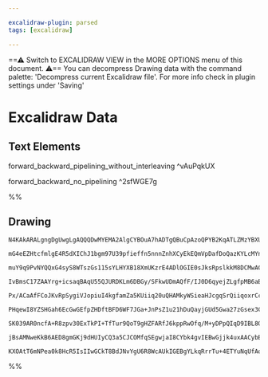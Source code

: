 ```yaml
---

excalidraw-plugin: parsed
tags: [excalidraw]

---
```

==⚠  Switch to EXCALIDRAW VIEW in the MORE OPTIONS menu of this document. ⚠== You can decompress Drawing data with the command palette: 'Decompress current Excalidraw file'. For more info check in plugin settings under 'Saving'


# Excalidraw Data
## Text Elements
forward_backward_pipelining_without_interleaving ^vAuPqkUX

forward_backward_no_pipelining ^2sfWGE7g

%%
## Drawing
```compressed-json
N4KAkARALgngDgUwgLgAQQQDwMYEMA2AlgCYBOuA7hADTgQBuCpAzoQPYB2KqATLZMzYBXUtiRoIACyhQ4zZAHoFAc0JRJQgEYA6bGwC2CgF7N6hbEcK4OCtptbErHALRY8RMpWdx8Q1TdIEfARcZgRmBShcZQUebQA2bQB2GjoghH0EDihmbgBtcDBQMBKIEm4GAEEhAAUARwBrAFUADVSSyFhECqgsKHbSzG5nAGYABgAWZImeAEYADiSAVn5S

mG4eEZHtcfmlgE4R5dXIChJ1bgm97U39pfieffn5nnnZnhXCyEkEQmVpDafDoQazKYLcMYnCDMKCkNgNBAAYTY+DYpAqAGJZghsdiBpBNLhsA1lHChBxiMjUeiJLDrMw4LhAtl8RAAGaEfD4ADKsHBEkEHlZMLhCIA6udJBsoSL4QheTB+ehBeUoWT/hxwrk0LMoWxGdg1OsdWNIV8IKThHAAJLEbWoPIAXShbPImVt3A4Qi5UMIFKwFVwY1ZZIp

muY9q9PvNYQQxG4syS8WTszGs115sYLHYXB18XmUKzrE4ADlOGIE0sJksRpslkkM8DCMwACLpXrxtBsghhKGaYQUgCiwUy2Uj3vwUKEcGIuA7CaSVzuE3zpqOUKIHAanonG7YxLj3G7+F75t6mH6EjZaIoTOIAH1CcTb6QH3BCIhN37lPezuphFA95+r0pDBLgZgcMoIaUAAKn0FTXqQL4Pk+DTIfe76fn636/mokgAUB2RMGBEFQS6nBQNyhBGO

IvBmsC17ZAAYrg+icsaqBAqU55QJURDKLm6DBGy/SFkwUDmAQfF/IJ0D6qyejZLgfpMB6aBRpO5pon8foEHBF4ITed6PkSaHGZhQTYZBuH/kIgHAcRISkayuB2WwABK4TUbRsJCAgG4qQAEr8/yXqgsw3EshQAL6rMUpTlBIPDMGyYoAOKDkkZFnvAtHQPBUJDGgoymtoSybBMRxcZAHGjOM2jzPsYwPNVEBnMQFxoOM+zaPsfXxPsVw8DMCzHOa

Px/ACaAfFCoJKvRpSygiVJopiuI4kgfamZa5KUiiq20uQHAMkyWSieaHJcgqSrQiiqoxrCcoSh1UrTTKj0ItdeUqvGarCBqWoJnqBpGgmppQjtNp2vkzoXW6CBqagGm+v6RXoLgswhgOxDhuO0bArGnbhYsSSk/sszxK1RY5gm66ZkwxYcGWHAVmg8zJvEqazHcvqtu2h5dj2/nmv2u3DhkZ145pwLTrO846oujVVvEpNjEkC2QJu27qbu5qogeR

PHqewI8YZSHGah6EcGwGEfpZHDftBFD6WF7JGa+JnPsZ1u21hDuQayjGUd5Gwa27zGsex3CtTx0kCRUwnncCWYSe4ceyVA8lQopUQqaQiPI1ppA6RwenwVe7soaZVs2xZX4B7NbmeawNHcL5wvApuCDBZNYURR8MXgLDkC4HAcC8nOtHxdAPyZAnvcDAwhAIBQABC22hnt1KYmyu974v2AiMyUDWr0+i8qKSL7TS6BYhteKrBAh+kMfp8ZOvxI7R

SK039AR0ncfA+R8zpv30ExTkPI+TfTur9QoT9gHZFARfJ6kppRwOfq/M+yDPpQIqD9IBL8QFn3cv9SQuMgboIQSfM+AB5EGsAwYLXgYQxBZ8mIURYmxfAHEuLMMwRkdh2QqKt2mkwjBRCMgu3TgnBAIkCH8PPlEUgvEX5sAoD8XARNC6lHEawjIg4KSVFUeokIRMQTGPkRI/QRi4TO1yhUTei9mDYDhFyNoXV9hJGSLw5xrj8AAE1Li1gaq8d4vC

jBsAMNweKkB6AED8gmGKj9dHUIyCQ3a5CJCOMfqSEgwjaI8CYbk4gvIEBwGjjk4uxAACybBiAIAMbgTQwRDZC0qSQH+0TzSrxRGY0gyhCQAAo5hJGoLwRMYyRljLGGVAAlKyTyyhvRMgcQM3AwzxiTM2bwbZMyljzKSZQlhlEPoIDoRJTgUtH6ulYggTy/pi4BzQDEjApdmkC1QO3bORByloC+eaUuc8/mkD8nqOyXc24goQIc0odgABWCBsA5G5

KXOAtT6mNPea0k8HcR5IsIIwGCkT8BdJNvYgU6R8WcAUkIGEBgYLkqRrrTu+4ETYuNqUfAoReL4sJcSncXJB5gFinQS64RonRRANFIAA
```
%%